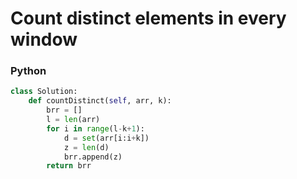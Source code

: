 # Count distinct elements in every window

### Python
```py
class Solution:
    def countDistinct(self, arr, k):
        brr = []
        l = len(arr)
        for i in range(l-k+1):
            d = set(arr[i:i+k])
            z = len(d)
            brr.append(z)
        return brr
```
